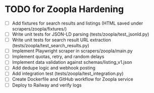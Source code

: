 # TODO for Zoopla Hardening

- [ ] Add fixtures for search results and listings (HTML saved under scrapers/zoopla/fixtures/)
- [ ] Write unit tests for JSON-LD parsing (tests/zoopla/test_jsonld.py)
- [ ] Write unit tests for search result URL extraction (tests/zoopla/test_search_results.py)
- [ ] Implement Playwright scraper in scrapers/zoopla/main.py
- [ ] Implement quotas, retry, and random delays
- [ ] Implement data validation against schemas/listing_v1.json
- [ ] Add dedupe logic and webhook posting
- [ ] Add integration test (tests/zoopla/test_integration.py)
- [ ] Create Dockerfile and GitHub workflow for Zoopla service
- [ ] Deploy to Railway and verify logs
